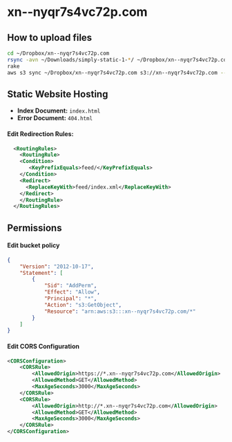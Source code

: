 # xn--nyqr7s4vc72p.com

## How to upload files
```bash
cd ~/Dropbox/xn--nyqr7s4vc72p.com
rsync -avn ~/Downloads/simply-static-1-*/ ~/Dropbox/xn--nyqr7s4vc72p.com/
rake
aws s3 sync ~/Dropbox/xn--nyqr7s4vc72p.com s3://xn--nyqr7s4vc72p.com --exclude '.git/*'  --delete --dryrun
```


## Static Website Hosting

* **Index Document:** `index.html`
* **Error Document:** `404.html`

#### Edit Redirection Rules:

```xml
  <RoutingRules>
    <RoutingRule>
    <Condition>
       <KeyPrefixEquals>feed/</KeyPrefixEquals>
    </Condition>
    <Redirect>
      <ReplaceKeyWith>feed/index.xml</ReplaceKeyWith>
    </Redirect>
    </RoutingRule>
  </RoutingRules>
```

## Permissions

#### Edit bucket policy

```json
{
	"Version": "2012-10-17",
	"Statement": [
		{
			"Sid": "AddPerm",
			"Effect": "Allow",
			"Principal": "*",
			"Action": "s3:GetObject",
			"Resource": "arn:aws:s3:::xn--nyqr7s4vc72p.com/*"
		}
	]
}
```

#### Edit CORS Configuration

```xml
<CORSConfiguration>
    <CORSRule>
        <AllowedOrigin>https://*.xn--nyqr7s4vc72p.com</AllowedOrigin>
        <AllowedMethod>GET</AllowedMethod>
        <MaxAgeSeconds>3000</MaxAgeSeconds>
    </CORSRule>
    <CORSRule>
        <AllowedOrigin>http://*.xn--nyqr7s4vc72p.com</AllowedOrigin>
        <AllowedMethod>GET</AllowedMethod>
        <MaxAgeSeconds>3000</MaxAgeSeconds>
    </CORSRule>
</CORSConfiguration>
```
